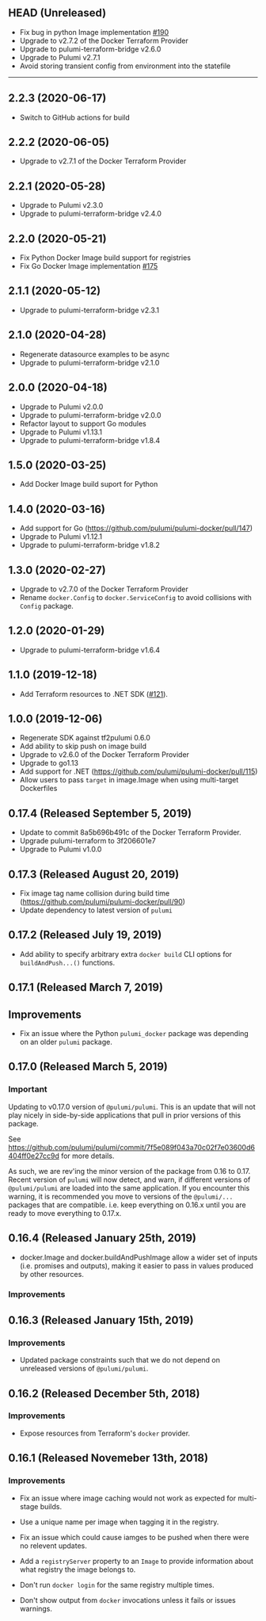 ## HEAD (Unreleased)
* Fix bug in python Image implementation [#190](https://github.com/pulumi/pulumi-docker/issues/190)
* Upgrade to v2.7.2 of the Docker Terraform Provider
* Upgrade to pulumi-terraform-bridge v2.6.0
* Upgrade to Pulumi v2.7.1
* Avoid storing transient config from environment into the statefile

---

## 2.2.3 (2020-06-17)
* Switch to GitHub actions for build

## 2.2.2 (2020-06-05)
* Upgrade to v2.7.1 of the Docker Terraform Provider

## 2.2.1 (2020-05-28)
* Upgrade to Pulumi v2.3.0
* Upgrade to pulumi-terraform-bridge v2.4.0

## 2.2.0 (2020-05-21)
* Fix Python Docker Image build support for registries
* Fix Go Docker Image implementation [#175](https://github.com/pulumi/pulumi-docker/pull/175)

## 2.1.1 (2020-05-12)
* Upgrade to pulumi-terraform-bridge v2.3.1

## 2.1.0 (2020-04-28)
* Regenerate datasource examples to be async
* Upgrade to pulumi-terraform-bridge v2.1.0

## 2.0.0 (2020-04-18)
* Upgrade to Pulumi v2.0.0
* Upgrade to pulumi-terraform-bridge v2.0.0
* Refactor layout to support Go modules
* Upgrade to Pulumi v1.13.1
* Upgrade to pulumi-terraform-bridge v1.8.4

## 1.5.0 (2020-03-25)
* Add Docker Image build suport for Python

## 1.4.0 (2020-03-16)
* Add support for Go (https://github.com/pulumi/pulumi-docker/pull/147)
* Upgrade to Pulumi v1.12.1
* Upgrade to pulumi-terraform-bridge v1.8.2

## 1.3.0 (2020-02-27)
* Upgrade to v2.7.0 of the Docker Terraform Provider
* Rename `docker.Config` to `docker.ServiceConfig` to avoid collisions with `Config` package.

## 1.2.0 (2020-01-29)
* Upgrade to pulumi-terraform-bridge v1.6.4

## 1.1.0 (2019-12-18)
* Add Terraform resources to .NET SDK ([#121](https://github.com/pulumi/pulumi-docker/pull/121)).

## 1.0.0 (2019-12-06)
* Regenerate SDK against tf2pulumi 0.6.0
* Add ability to skip push on image build
* Upgrade to v2.6.0 of the Docker Terraform Provider
* Upgrade to go1.13
* Add support for .NET (https://github.com/pulumi/pulumi-docker/pull/115)
* Allow users to pass `target` in image.Image when using multi-target Dockerfiles

## 0.17.4 (Released September 5, 2019)

- Update to commit 8a5b696b491c of the Docker Terraform Provider.
- Upgrade pulumi-terraform to 3f206601e7
- Upgrade to Pulumi v1.0.0

## 0.17.3 (Released August 20, 2019)

- Fix image tag name collision during build time (https://github.com/pulumi/pulumi-docker/pull/90)
- Update dependency to latest version of `pulumi`

## 0.17.2 (Released July 19, 2019)

- Add ability to specify arbitrary extra `docker build` CLI options for `buildAndPush...()` functions.

## 0.17.1 (Released March 7, 2019)

## Improvements

- Fix an issue where the Python `pulumi_docker` package was depending on an older `pulumi` package.

## 0.17.0 (Released March 5, 2019)

### Important

Updating to v0.17.0 version of `@pulumi/pulumi`.  This is an update that will not play nicely
in side-by-side applications that pull in prior versions of this package.

See https://github.com/pulumi/pulumi/commit/7f5e089f043a70c02f7e03600d6404ff0e27cc9d for more details.

As such, we are rev'ing the minor version of the package from 0.16 to 0.17.  Recent version of `pulumi` will now detect, and warn, if different versions of `@pulumi/pulumi` are loaded into the same application.  If you encounter this warning, it is recommended you move to versions of the `@pulumi/...` packages that are compatible.  i.e. keep everything on 0.16.x until you are ready to move everything to 0.17.x.

## 0.16.4 (Released January 25th, 2019)

- docker.Image and docker.buildAndPushImage allow a wider set of inputs (i.e. promises and outputs), making it easier to pass in values produced by other resources.

### Improvements

## 0.16.3 (Released January 15th, 2019)

### Improvements

- Updated package constraints such that we do not depend on unreleased versions of `@pulumi/pulumi`.

## 0.16.2 (Released December 5th, 2018)

### Improvements

- Expose resources from Terraform's `docker` provider.

## 0.16.1 (Released Novemeber 13th, 2018)

### Improvements

- Fix an issue where image caching would not work as expected for multi-stage builds.

- Use a unique name per image when tagging it in the registry.

- Fix an issue which could cause iamges to be pushed when there were no relevent updates.

- Add a `registryServer` property to an `Image` to provide information about what registry the image belongs to.

- Don't run `docker login` for the same registry multiple times.

- Don't show output from `docker` invocations unless it fails or issues warnings.

